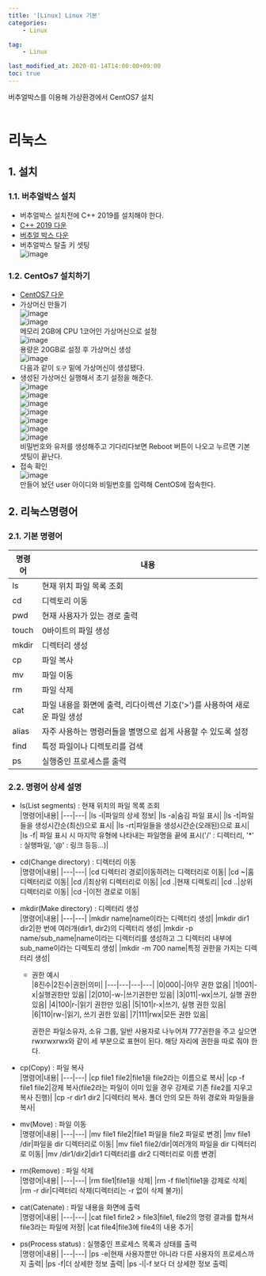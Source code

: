 ```yaml
---
title: '[Linux] Linux 기본'
categories:
    - Linux

tag:
    - Linux

last_modified_at: 2020-01-14T14:00:00+09:00
toc: true
---
```

버추얼박스를 이용해 가상환경에서 CentOS7 설치<br/><br/>

# 리눅스
## 1. 설치
### 1.1. 버추얼박스 설치
- 버추얼박스 설치전에 C++ 2019를 설치해야 한다.
- [C++ 2019 다운](https://aka.ms/vs/17/release/vc_redist.x86.exe)
- [버추얼 박스 다운](https://download.virtualbox.org/virtualbox/7.0.4/VirtualBox-7.0.4-154605-Win.exe)
- 버추얼박스 탈출 키 셋팅<br/>
    ![image](/assets/img/image/linux/1.png)<br/>


### 1.2. CentOs7 설치하기
- [CentOS7 다운](http://mirror.navercorp.com/centos/7.9.2009/isos/x86_64/CentOS-7-x86_64-Minimal-2009.iso)<br/>
- 가상머신 만들기<br/>
    ![image](/assets/img/image/linux/2.png)<br/>
    ![image](/assets/img/image/linux/3.png)<br/>
    메모리 2GB에 CPU 1코어인 가상머신으로 설정<br/>
    ![image](/assets/img/image/linux/4.png)<br/>
    용량은 20GB로 설정 후 가상머신 생성<br/>
    ![image](/assets/img/image/linux/5.png)<br/>
    다음과 같이 `도구` 밑에 가상머신이 생성됐다.<br/>
- 생성된 가상머신 실행해서 초기 설정을 해준다.<br/>
    ![image](/assets/img/image/linux/11.png)<br/>
    ![image](/assets/img/image/linux/10.png)<br/>
    ![image](/assets/img/image/linux/12.png)<br/>
    ![image](/assets/img/image/linux/13.png)<br/>
    ![image](/assets/img/image/linux/14.png)<br/>
    ![image](/assets/img/image/linux/7.png)<br/>
    ![image](/assets/img/image/linux/8.png)<br/>
    비밀번호와 유저를 생성해주고 기다리다보면 Reboot 버튼이 나오고 누르면 기본 셋팅이 끝난다.<br/>
- 접속 확인<br/>
    ![image](/assets/img/image/linux/9.png)<br/>
    만들어 놨던 user 아이디와 비밀번호를 입력해 CentOS에 접속한다.<br/>




## 2. 리눅스명령어
### 2.1. 기본 명령어
|명령어|내용|
|---|---|
|ls|현재 위치 파일 목록 조회|
|cd|디렉토리 이동|
|pwd|현재 사용자가 있는 경로 출력|
|touch|0바이트의 파일 생성|
|mkdir|디렉터리 생성|
|cp|파일 복사|
|mv|파일 이동|
|rm|파일 삭제|
|cat|파일 내용을 화면에 출력, 리다이렉션 기호('>')를 사용하여 새로운 파일 생성|
|alias|자주 사용하는 명령러들을 별명으로 쉽게 사용할 수 있도록 설정|
|find|특정 파일이나 디렉토리를 검색|
|ps|실행중인 프로세스를 출력|

### 2.2. 명령어 상세 설명
- ls(List segments) : 현재 위치의 파일 목록 조회<br/>
    |명령어|내용|
    |---|---|
    |ls -l|파일의 상세 정보|
    |ls -a|숨김 파일 표시|
    |ls -t|파일들을 생성시간순(최신)으로 표시|
    |ls -rt|파일들을 생성시간순(오래된)으로 표시|
    |ls -f| 파일 표시 시 마지막 유형에 나타내는 파일명을 끝에 표시('/' : 디렉터리, '*' : 실행파일, '@' : 링크 등등...)|

- cd(Change directory) : 디렉터리 이동<br/>
    |명령어|내용|
    |---|---|
    |cd 디렉터리 경로|이동하려는 디랙터리로 이동|
    |cd ~|홈디렉터리로 이동|
    |cd /|최상위 디렉터리로 이동|
    |cd .|현재 디렉토리|
    |cd ..|상위 디렉터리로 이동|
    |cd -|이전 경로로 이동|
- mkdir(Make directory) : 디렉터리 생성<br/>
    |명령어|내용|
    |---|---|
    |mkdir name|name이라는 디렉터리 생성|
    |mkdir dir1 dir2|한 번에 여러개(dir1, dir2)의 디렉터리 생성|
    |mkdir -p name/sub_name|name이라는 디렉터리를 생성하고 그 디렉터리 내부에 sub_name이라는 디렉토리 생성|
    |mkdir -m 700 name|특정 권한을 가지는 디렉터리 생성|
    - 권한 예시<br/>
        |8진수|2진수|권한|의미|
        |---|---|---|---|
        |0|000|-|아무 권한 없음|
        |1|001|-x|실행권한만 있음|
        |2|010|-w-|쓰기권한만 있음|
        |3|011|-wx|쓰기, 실행 권한 있음|
        |4|100|r-|읽기 권한만 있음|
        |5|101|r-x|쓰기, 실행 권한 있음|
        |6|110|rw-|읽기, 쓰기 권한 있음|
        |7|111|rwx|모든 권한 있음|

        권한은 파일소유자, 소유 그룹, 일반 사용자로 나누어져 777권한을 주고 싶으면 rwxrwxrwx와 같이 세 부분으로 표현이 된다. 해당 자리에 권한을 따로 줘야 한다.<br/>

- cp(Copy) : 파일 복사<br/>
    |명령어|내용|
    |---|---|
    |cp file1 file2|file1을 file2라는 이름으로 복사|
    |cp -f file1 file2|강제 복사(file2라는 파일이 이미 있을 경우 강제로 기존 file2를 지우고 복사 진행)|
    |cp -r dir1 dir2 |디렉터리 복사. 폴더 안의 모든 하위 경로와 파일들을 복사|

- mv(Move) : 파일 이동<br/>
    |명령어|내용|
    |---|---|
    |mv file1 file2|file1 파일을 file2 파일로 변경|
    |mv file1 /dir|파일을 dir 디렉터리로 이동|
    |mv file1 file2/dir|여러개의 파일을 dir 디렉터리로 이동|
    |mv /dir1/dir2|dir1 디렉터리를 dir2 디렉터리로 이름 변경|

- rm(Remove) : 파일 삭제<br/>
    |명령어|내용|
    |---|---|
    |rm file1|file1을 삭제|
    |rm -f file1|file1을 강제로 삭제|
    |rm -r dir|디렉터리 삭제(디렉터리는 -r 없이 삭제 불가)|   

- cat(Catenate) : 파일 내용을 화면에 출력<br/>
    |명령어|내용|
    |---|---|
    |cat file1 firle2 > file3|file1, file2의 명령 결과를 합쳐서 file3라는 파일에 저장|
    |cat file4|file3에 file4의 내용 추가|

- ps(Process status) : 실행중인 프로세스 목록과 상태를 출력<br/>
    |명령어|내용|
    |---|---|
    |ps -e|현재 사용자뿐만 아니라 다른 사용자의 프로세스까지 출력|
    |ps -f|더 상세한 정보 출력|
    |ps -l|-f 보다 더 상세한 정보 출력|    
